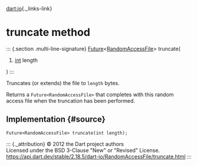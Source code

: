 [dart:io](../../dart-io/dart-io-library){._links-link}

truncate method
===============

::: {.section .multi-line-signature}
[Future](../../dart-async/future-class)\<[RandomAccessFile](../randomaccessfile-class)\>
truncate(

1.  [int](../../dart-core/int-class) length

)
:::

Truncates (or extends) the file to `length` bytes.

Returns a `Future<RandomAccessFile>` that completes with this random
access file when the truncation has been performed.

Implementation {#source}
--------------

``` {.language-dart data-language="dart"}
Future<RandomAccessFile> truncate(int length);
```

::: {._attribution}
© 2012 the Dart project authors\
Licensed under the BSD 3-Clause \"New\" or \"Revised\" License.\
<https://api.dart.dev/stable/2.18.5/dart-io/RandomAccessFile/truncate.html>
:::
